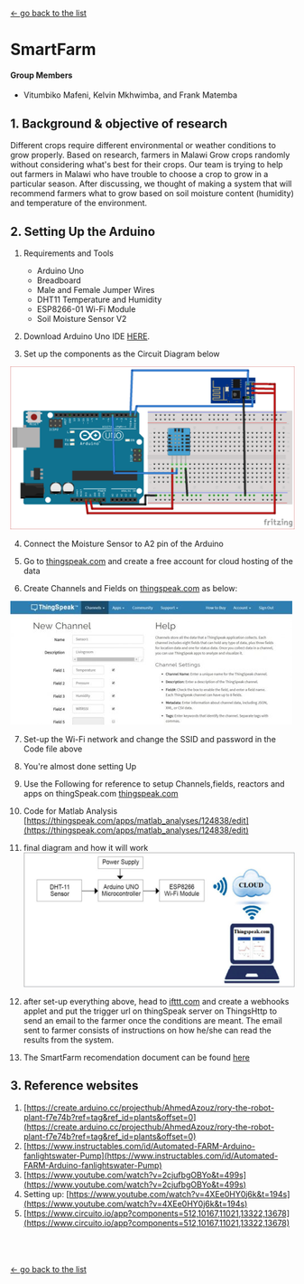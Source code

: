 [← go back to the list](../README.md)

# SmartFarm

#### Group Members
- Vitumbiko Mafeni, Kelvin Mkhwimba, and Frank Matemba

## 1. Background & objective of research
Different crops require different environmental or weather conditions to grow properly. Based on research, farmers in Malawi Grow crops randomly without considering what's best for their crops. Our team is trying to help out farmers in Malawi who have trouble to choose a crop to grow in a particular season. After discussing, we thought of making a system that will recommend farmers what to grow based on soil moisture content (humidity) and temperature of the environment.  

## 2. Setting Up the Arduino
1. Requirements and Tools
	- Arduino Uno
	- Breadboard
	- Male and Female Jumper Wires
	- DHT11 Temperature and Humidity
	- ESP8266-01 Wi-Fi Module
	- Soil Moisture Sensor V2

2. Download Arduino Uno IDE [HERE](https://www.arduino.cc/en/Main/Software).

3. Set up the components as the Circuit Diagram below

![Set Up the ESP8266 module and DHT11](img/1.png)

4. Connect the Moisture Sensor to A2 pin of the Arduino 

5. Go to [thingspeak.com](https://www.thingspeak.com) and create a free account for cloud hosting of the data

6. Create Channels and Fields on [thingspeak.com](https://thingspeak.com/channels) as below:

![Set Up the channels and fields](img/2.jpg)

7. Set-up the Wi-Fi network and change the SSID and password in the Code file above

8. You're almost done setting Up

9. Use the Following for reference to setup Channels,fields, reactors and apps on thingSpeak.com [thingspeak.com](https://thingspeak.com/channels/766328)

10. Code for Matlab Analysis [https://thingspeak.com/apps/matlab_analyses/124838/edit](https://thingspeak.com/apps/matlab_analyses/124838/edit)

11. final diagram and how it will work ![Set Up of system](img/3.jpg)

12. after set-up everything above, head to [ifttt.com](https://ifttt.com/my_applets) and create a webhooks applet and put the trigger url on thingSpeak server on ThingsHttp to send an email to the farmer once the conditions are meant. The email sent to farmer consists of instructions on how he/she can read the results from the system.

13. The SmartFarm recomendation document can be found [here](http://bit.ly/2Jpk5ig)

## 3. Reference websites
1. [https://create.arduino.cc/projecthub/AhmedAzouz/rory-the-robot-plant-f7e74b?ref=tag&ref_id=plants&offset=0](https://create.arduino.cc/projecthub/AhmedAzouz/rory-the-robot-plant-f7e74b?ref=tag&ref_id=plants&offset=0)
2. [https://www.instructables.com/id/Automated-FARM-Arduino-fanlightswater-Pump](https://www.instructables.com/id/Automated-FARM-Arduino-fanlightswater-Pump)
3. [https://www.youtube.com/watch?v=2cjufbgOBYo&t=499s](https://www.youtube.com/watch?v=2cjufbgOBYo&t=499s)
4. Setting up: [https://www.youtube.com/watch?v=4XEe0HY0j6k&t=194s](https://www.youtube.com/watch?v=4XEe0HY0j6k&t=194s)
5. [https://www.circuito.io/app?components=512,10167,11021,13322,13678](https://www.circuito.io/app?components=512,10167,11021,13322,13678)

<br><br><br>
[← go back to the list](https://HandongHCI.github.io/StudentProjects/HCI2019S)